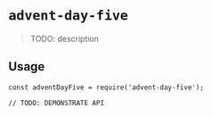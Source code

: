 # `advent-day-five`

> TODO: description

## Usage

```
const adventDayFive = require('advent-day-five');

// TODO: DEMONSTRATE API
```
